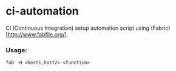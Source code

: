 ci-automation
=============

CI (Continuous Integration) setup automation script using (Fabric)[http://www.fabfile.org/].

### Usage:

`fab -H <host1,host2> <function>`
